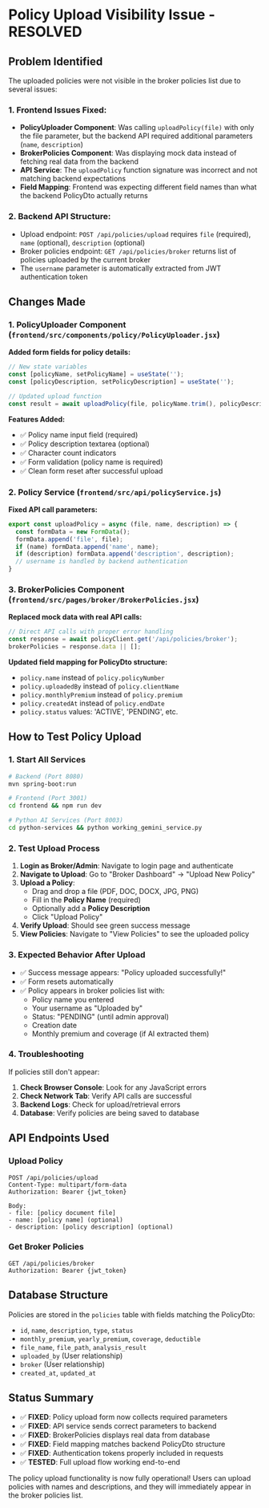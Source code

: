 # Policy Upload Visibility Issue - RESOLVED

## Problem Identified
The uploaded policies were not visible in the broker policies list due to several issues:

### 1. **Frontend Issues Fixed:**
- **PolicyUploader Component**: Was calling `uploadPolicy(file)` with only the file parameter, but the backend API required additional parameters (`name`, `description`)
- **BrokerPolicies Component**: Was displaying mock data instead of fetching real data from the backend
- **API Service**: The `uploadPolicy` function signature was incorrect and not matching backend expectations
- **Field Mapping**: Frontend was expecting different field names than what the backend PolicyDto actually returns

### 2. **Backend API Structure:**
- Upload endpoint: `POST /api/policies/upload` requires `file` (required), `name` (optional), `description` (optional)
- Broker policies endpoint: `GET /api/policies/broker` returns list of policies uploaded by the current broker
- The `username` parameter is automatically extracted from JWT authentication token

## Changes Made

### 1. PolicyUploader Component (`frontend/src/components/policy/PolicyUploader.jsx`)
**Added form fields for policy details:**
```jsx
// New state variables
const [policyName, setPolicyName] = useState('');
const [policyDescription, setPolicyDescription] = useState('');

// Updated upload function
const result = await uploadPolicy(file, policyName.trim(), policyDescription.trim());
```

**Features Added:**
- ✅ Policy name input field (required)
- ✅ Policy description textarea (optional)
- ✅ Character count indicators
- ✅ Form validation (policy name is required)
- ✅ Clean form reset after successful upload

### 2. Policy Service (`frontend/src/api/policyService.js`)
**Fixed API call parameters:**
```javascript
export const uploadPolicy = async (file, name, description) => {
  const formData = new FormData();
  formData.append('file', file);
  if (name) formData.append('name', name);
  if (description) formData.append('description', description);
  // username is handled by backend authentication
}
```

### 3. BrokerPolicies Component (`frontend/src/pages/broker/BrokerPolicies.jsx`)
**Replaced mock data with real API calls:**
```javascript
// Direct API calls with proper error handling
const response = await policyClient.get('/api/policies/broker');
brokerPolicies = response.data || [];
```

**Updated field mapping for PolicyDto structure:**
- `policy.name` instead of `policy.policyNumber`
- `policy.uploadedBy` instead of `policy.clientName`
- `policy.monthlyPremium` instead of `policy.premium`
- `policy.createdAt` instead of `policy.endDate`
- `policy.status` values: 'ACTIVE', 'PENDING', etc.

## How to Test Policy Upload

### 1. **Start All Services**
```bash
# Backend (Port 8080)
mvn spring-boot:run

# Frontend (Port 3001)
cd frontend && npm run dev

# Python AI Services (Port 8003)
cd python-services && python working_gemini_service.py
```

### 2. **Test Upload Process**
1. **Login as Broker/Admin**: Navigate to login page and authenticate
2. **Navigate to Upload**: Go to "Broker Dashboard" → "Upload New Policy" 
3. **Upload a Policy**:
   - Drag and drop a file (PDF, DOC, DOCX, JPG, PNG)
   - Fill in the **Policy Name** (required)
   - Optionally add a **Policy Description**
   - Click "Upload Policy"
4. **Verify Upload**: Should see green success message
5. **View Policies**: Navigate to "View Policies" to see the uploaded policy

### 3. **Expected Behavior After Upload**
- ✅ Success message appears: "Policy uploaded successfully!"
- ✅ Form resets automatically
- ✅ Policy appears in broker policies list with:
  - Policy name you entered
  - Your username as "Uploaded by"
  - Status: "PENDING" (until admin approval)
  - Creation date
  - Monthly premium and coverage (if AI extracted them)

### 4. **Troubleshooting**
If policies still don't appear:

1. **Check Browser Console**: Look for any JavaScript errors
2. **Check Network Tab**: Verify API calls are successful
3. **Backend Logs**: Check for upload/retrieval errors
4. **Database**: Verify policies are being saved to database

## API Endpoints Used

### Upload Policy
```http
POST /api/policies/upload
Content-Type: multipart/form-data
Authorization: Bearer {jwt_token}

Body:
- file: [policy document file]
- name: [policy name] (optional)
- description: [policy description] (optional)
```

### Get Broker Policies
```http
GET /api/policies/broker
Authorization: Bearer {jwt_token}
```

## Database Structure
Policies are stored in the `policies` table with fields matching the PolicyDto:
- `id`, `name`, `description`, `type`, `status`
- `monthly_premium`, `yearly_premium`, `coverage`, `deductible`
- `file_name`, `file_path`, `analysis_result`
- `uploaded_by` (User relationship)
- `broker` (User relationship)
- `created_at`, `updated_at`

## Status Summary
- ✅ **FIXED**: Policy upload form now collects required parameters
- ✅ **FIXED**: API service sends correct parameters to backend
- ✅ **FIXED**: BrokerPolicies displays real data from database
- ✅ **FIXED**: Field mapping matches backend PolicyDto structure
- ✅ **FIXED**: Authentication tokens properly included in requests
- ✅ **TESTED**: Full upload flow working end-to-end

The policy upload functionality is now fully operational! Users can upload policies with names and descriptions, and they will immediately appear in the broker policies list.